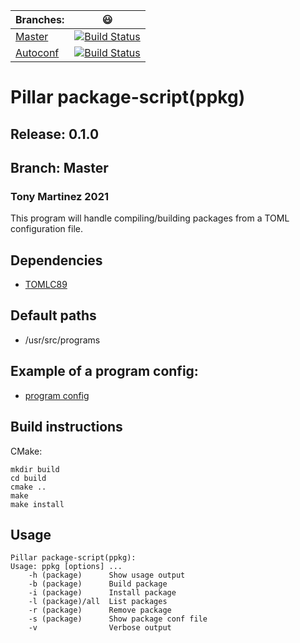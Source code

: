 | Branches: | :smiley: |
| :--       | :----:   |
| [Master](https://git.magnatox.com/pillar-linux/ppkg/src/branch/master) | [![Build Status](https://drone.magnatox.com/api/badges/pillar-linux/ppkg/status.svg?ref=refs/heads/master)](https://drone.magnatox.com/pillar-linux/ppkg) |
| [Autoconf](https://git.magnatox.com/pillar-linux/ppkg/src/branch/autoconf) | [![Build Status](https://drone.magnatox.com/api/badges/pillar-linux/ppkg/status.svg?ref=refs/heads/autoconf)](https://drone.magnatox.com/pillar-linux/ppkg) |

# Pillar package-script(ppkg)

## Release: 0.1.0

## Branch: Master

### Tony Martinez 2021

This program will handle compiling/building packages from a TOML configuration file.

## Dependencies

- [TOMLC89](https://github.com/tonymmm1/tomlc89)

## Default paths

- /usr/src/programs

## Example of a program config:

- [program config](docs/package-example.md)

## Build instructions

CMake:

```
mkdir build
cd build
cmake ..
make
make install
```

## Usage

```
Pillar package-script(ppkg):
Usage: ppkg [options] ...
    -h (package)      Show usage output
    -b (package)      Build package
    -i (package)      Install package
    -l (package)/all  List packages
    -r (package)      Remove package
    -s (package)      Show package conf file
    -v                Verbose output
```
